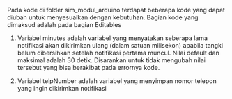Pada kode di folder sim_modul_arduino terdapat beberapa kode yang dapat diubah untuk menyesuaikan dengan kebutuhan. Bagian kode yang dimaksud adalah pada bagian Editables

1. Variabel minutes adalah variabel yang menyatakan seberapa lama notifikasi akan dikirimkan ulang (dalam satuan milisekon) apabila tangki belum dibersihkan setelah notifikasi pertama muncul. Nilai default dan maksimal adalah 30 detik. Disarankan untuk tidak mengubah nilai tersebut yang bisa berakibat pada errornya kode.

2. Variabel telpNumber adalah variabel yang menyimpan nomor telepon yang ingin dikirimkan notifikasi
